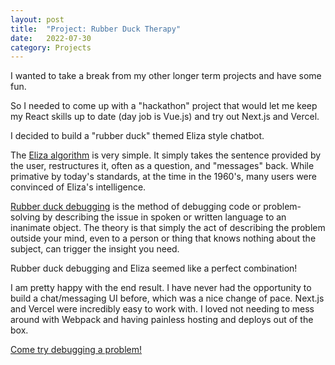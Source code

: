 ```yaml
---
layout: post
title:  "Project: Rubber Duck Therapy"
date:   2022-07-30
category: Projects
---
```


I wanted to take a break from my other longer term projects and have some fun.

So I needed to come up with a "hackathon" project that would let me keep my React skills up to date (day job is Vue.js) and try out Next.js and Vercel.

I decided to build a "rubber duck" themed Eliza style chatbot.

The [Eliza algorithm](https://en.wikipedia.org/wiki/ELIZA) is very simple. It simply takes the sentence provided by the user, restructures it, often as a question, and "messages" back. While primative by today's standards, at the time in the 1960's, many users were convinced of Eliza's intelligence.

[Rubber duck debugging](https://en.wikipedia.org/wiki/ELIZA) is the method of debugging code or problem-solving by describing the issue in spoken or written language to an inanimate object. The theory is that simply the act of describing the problem outside your mind, even to a person or thing that knows nothing about the subject, can trigger the insight you need.

Rubber duck debugging and Eliza seemed like a perfect combination!

I am pretty happy with the end result. I have never had the opportunity to build a chat/messaging UI before, which was a nice change of pace. Next.js and Vercel were incredibly easy to work with. I loved not needing to mess around with Webpack and having painless hosting and deploys out of the box.

[Come try debugging a problem!](https://rubberducktherapist.app)